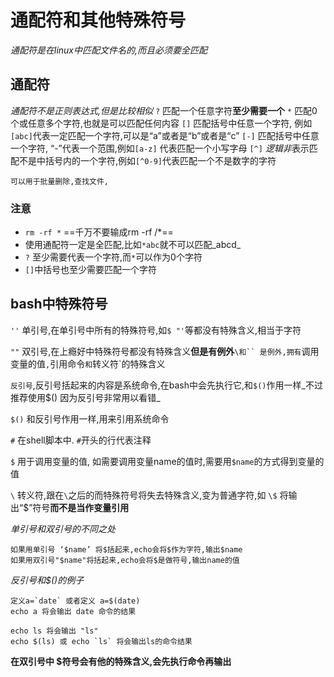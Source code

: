 
# 通配符和其他特殊符号
_通配符是在linux中匹配文件名的,而且必须要全匹配_

## 通配符
_通配符不是正则表达式,但是比较相似_
`?` 匹配一个任意字符**至少需要一个**
`*` 匹配0个或任意多个字符,也就是可以匹配任何内容
`[]` 匹配括号中任意一个字符, 例如`[abc]`代表一定匹配一个字符,可以是“a”或者是“b”或者是“c”
`[-]` 匹配括号中任意一个字符, “-”代表一个范围,例如`[a-z]` 代表匹配一个小写字母
`[^]` *逻辑非*表示匹配不是中括号内的一个字符,例如`[^0-9]`代表匹配一个不是数字的字符


    可以用于批量删除,查找文件,

### 注意
* `rm -rf *` ==千万不要输成rm -rf /*==
* 使用通配符一定是全匹配,比如`*abc`就不可以匹配_abcd_
* `?` 至少需要代表一个字符,而`*`可以作为0个字符
* `[]`中括号也至少需要匹配一个字符

## bash中特殊符号

`''` 单引号,在单引号中所有的特殊符号,如`$ "'`等都没有特殊含义,相当于字符

`""` 双引号,在上瘾好中特殊符号都没有特殊含义**但是有例外**`\和`` 是例外,拥有`调用变量的值`,`引用命令`和`转义符`的特殊含义

`反引号`,反引号括起来的内容是系统命令,在bash中会先执行它,和`$()`作用一样_不过推荐使用$() 因为反引号非常用以看错_

`$()` 和反引号作用一样,用来引用系统命令

`#` 在shell脚本中. `#`开头的行代表注释

`$` 用于调用变量的值, 如需要调用变量name的值时,需要用`$name`的方式得到变量的值

`\`  转义符,跟在`\`之后的而特殊符号将失去特殊含义,变为普通字符,如 `\$` 将输出“$”符号**而不是当作变量引用**

_单引号和双引号的不同之处_
```shell
如果用单引号 ‘$name’ 将$括起来,echo会将$作为字符,输出$name
如果用双引号"$name"将括起来,echo会将$是做符号,输出name的值
```

_反引号和$()的例子_
```shell
定义a=`date` 或者定义 a=$(date) 
echo a 将会输出 date 命令的结果

echo ls 将会输出 "ls"
echo $(ls) 或 echo `ls` 将会输出ls的命令结果
```
**在双引号中 $符号会有他的特殊含义,会先执行命令再输出**
